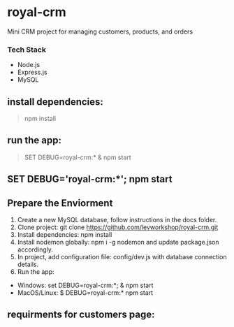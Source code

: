 # royal-crm

Mini CRM project for managing customers, products, and orders

### Tech Stack

- Node.js
- Express.js
- MySQL

## install dependencies:

> npm install

## run the app:

> SET DEBUG=royal-crm:\* & npm start

## SET DEBUG='royal-crm:\*'; npm start

## Prepare the Enviorment

1. Create a new MySQL database, follow instructions in the docs folder.
2. Clone project: git clone https://github.com/levworkshop/royal-crm.git
3. Install dependencies: npm install
4. Install nodemon globally: npm i -g nodemon and update package.json accordingly.
5. In project, add configuration file: config/dev.js with database connection details.
6. Run the app:

- Windows: set DEBUG=royal-crm:\*; & npm start
- MacOS/Linux: $ DEBUG=royal-crm:\* npm start

## requirments for customers page:
